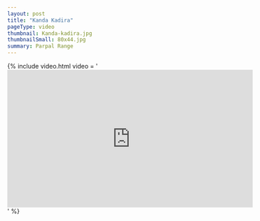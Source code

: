 ```yaml
---
layout: post
title: "Kanda Kadira"
pageType: video
thumbnail: Kanda-kadira.jpg
thumbnailSmall: 80x44.jpg
summary: Parpal Range 
---
```


{% include video.html video = '<iframe width="560" height="315" src="https://www.youtube.com/embed/OiiDaME-Ukw" frameborder="0" allowfullscreen></iframe>' %} 
